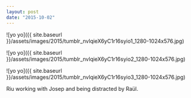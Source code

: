 ```yaml
---
layout: post
date: "2015-10-02"
---
```


![yo yo]({{ site.baseurl }}/assets/images/2015/tumblr_nvlqieX6yC1r16syio1_1280-1024x576.jpg)

![yo yo]({{ site.baseurl }}/assets/images/2015/tumblr_nvlqieX6yC1r16syio2_1280-1024x576.jpg)

![yo yo]({{ site.baseurl }}/assets/images/2015/tumblr_nvlqieX6yC1r16syio3_1280-1024x576.jpg)

Riu working with Josep and being distracted by Raül.
